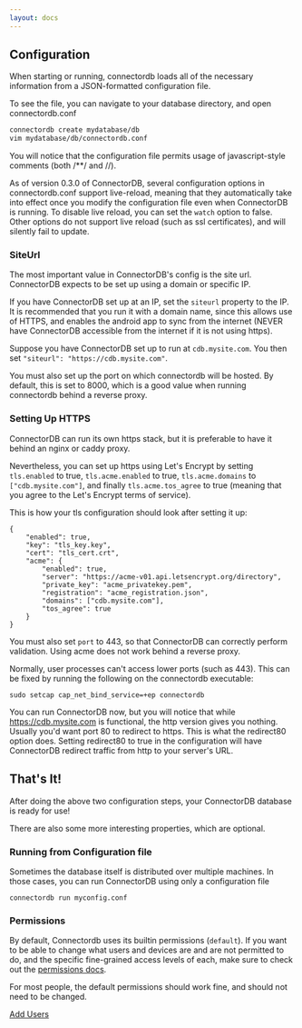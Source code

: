 ```yaml
---
layout: docs
---
```

## Configuration

When starting or running, connectordb loads all of the necessary information from a JSON-formatted configuration file.

To see the file, you can navigate to your database directory, and open connectordb.conf

```bash
connectordb create mydatabase/db
vim mydatabase/db/connectordb.conf
```

You will notice that the configuration file permits usage of javascript-style comments (both /\*\*/ and //).

As of version 0.3.0 of ConnectorDB, several configuration options in connectordb.conf support live-reload,
meaning that they automatically take into effect once you modify the configuration file even when ConnectorDB is running. To disable live reload, you can set the `watch` option to false. Other options do not support live reload (such as ssl certificates), and will silently fail to update.

### SiteUrl

The most important value in ConnectorDB's config is the site url. ConnectorDB expects to be set up using a domain or specific IP.

If you have ConnectorDB set up at an IP, set the `siteurl` property to the IP. It is recommended that you run it with a domain name, since this allows use of HTTPS, and
enables the android app to sync from the internet (NEVER have ConnectorDB accessible from the internet if it is not using https).

Suppose you have ConnectorDB set up to run at `cdb.mysite.com`. You then set `"siteurl": "https://cdb.mysite.com"`.

You must also set up the port on which connectordb will be hosted. By default, this is set to 8000, which is a good value when running connectordb behind a reverse proxy.


### Setting Up HTTPS

ConnectorDB can run its own https stack, but it is preferable to have it behind an nginx or caddy proxy.

Nevertheless, you can set up https using Let's Encrypt by setting `tls.enabled` to true, `tls.acme.enabled` to true, `tls.acme.domains` to `["cdb.mysite.com"]`, and finally `tls.acme.tos_agree` to true (meaning that you agree to the Let's Encrypt terms of service).


This is how your tls configuration should look after setting it up:

```
{
	"enabled": true,
	"key": "tls_key.key",
	"cert": "tls_cert.crt",
	"acme": {
		"enabled": true,
		"server": "https://acme-v01.api.letsencrypt.org/directory",
		"private_key": "acme_privatekey.pem",
		"registration": "acme_registration.json",
		"domains": ["cdb.mysite.com"],
		"tos_agree": true
	}
}
```

You must also set `port` to 443, so that ConnectorDB can correctly perform validation. Using acme does not work behind a reverse proxy.

Normally, user processes can't access lower ports (such as 443). This can be fixed by running
the following on the connectordb executable:

```
sudo setcap cap_net_bind_service=+ep connectordb
```

You can run ConnectorDB now, but you will notice that while https://cdb.mysite.com is functional,
the http version gives you nothing. Usually you'd want port 80 to redirect to https. This is what the redirect80 option does. Setting redirect80 to true in the configuration will have ConnectorDB
redirect traffic from http to your server's URL.


## That's It!

After doing the above two configuration steps, your ConnectorDB database is ready for use!

There are also some more interesting properties, which are optional.

### Running from Configuration file
Sometimes the database itself is distributed over multiple machines. In those cases, you can run ConnectorDB using only a configuration file

```
connectordb run myconfig.conf
```


### Permissions

By default, Connectordb uses its builtin permissions (`default`). If you want to be able to change what users and devices are and are not permitted to do, and the specific fine-grained access levels of each, make sure to check out the [permissions docs](./permissions.html).

For most people, the default permissions should work fine, and should not need to be changed.


<a href="/docs/users.html" class="button alt">Add Users <i class="fa fa-arrow-right"></i></a>
